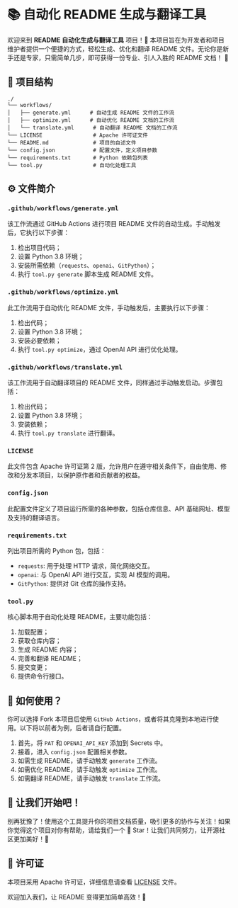 # 📚 自动化 README 生成与翻译工具

欢迎来到 **README 自动化生成与翻译工具** 项目！🎉 本项目旨在为开发者和项目维护者提供一个便捷的方式，轻松生成、优化和翻译 README 文件。无论你是新手还是专家，只需简单几步，即可获得一份专业、引人入胜的 README 文档！ 🚀

## 📂 项目结构

```plaintext
./
└── workflows/
│   ├── generate.yml      # 自动生成 README 文件的工作流
│   ├── optimize.yml      # 自动优化 README 文档的工作流
│   └── translate.yml      # 自动翻译 README 文档的工作流
└── LICENSE                # Apache 许可证文件
└── README.md              # 项目的自述文件
└── config.json            # 配置文件，定义项目参数
└── requirements.txt       # Python 依赖包列表
└── tool.py                # 自动化处理工具
```

## ⚙️ 文件简介

### `.github/workflows/generate.yml`
该工作流通过 GitHub Actions 进行项目 README 文件的自动生成。手动触发后，它执行以下步骤：
1. 检出项目代码；
2. 设置 Python 3.8 环境；
3. 安装所需依赖（`requests`、`openai`、`GitPython`）；
4. 执行 `tool.py generate` 脚本生成 README 文件。

### `.github/workflows/optimize.yml`
此工作流用于自动优化 README 文件，手动触发后，主要执行以下步骤：
1. 检出代码；
2. 设置 Python 3.8 环境；
3. 安装必要依赖；
4. 执行 `tool.py optimize`，通过 OpenAI API 进行优化处理。

### `.github/workflows/translate.yml`
该工作流用于自动翻译项目的 README 文件，同样通过手动触发启动。步骤包括：
1. 检出代码；
2. 设置 Python 3.8 环境；
3. 安装依赖；
4. 执行 `tool.py translate` 进行翻译。

### `LICENSE`
此文件包含 Apache 许可证第 2 版，允许用户在遵守相关条件下，自由使用、修改和分发本项目，以保护原作者和贡献者的权益。

### `config.json`
此配置文件定义了项目运行所需的各种参数，包括仓库信息、API 基础网址、模型及支持的翻译语言。

### `requirements.txt`
列出项目所需的 Python 包，包括：
- `requests`: 用于处理 HTTP 请求，简化网络交互。
- `openai`: 与 OpenAI API 进行交互，实现 AI 模型的调用。
- `GitPython`: 提供对 Git 仓库的操作支持。

### `tool.py`
核心脚本用于自动化处理 README，主要功能包括：
1. 加载配置；
2. 获取仓库内容；
3. 生成 README 内容；
4. 完善和翻译 README；
5. 提交变更；
6. 提供命令行接口。

## 🌸 如何使用？

你可以选择 Fork 本项目后使用 `GitHub Actions`，或者将其克隆到本地进行使用。以下将以前者为例，后者请自行配置。

1. 首先，将 `PAT` 和 `OPENAI_API_KEY` 添加到 Secrets 中。
2. 接着，进入 `config.json` 配置相关参数。
3. 如需生成 README，请手动触发 `generate` 工作流。
4. 如需优化 README，请手动触发 `optimize` 工作流。
5. 如需翻译 README，请手动触发 `translate` 工作流。

## 🌟 让我们开始吧！

别再犹豫了！使用这个工具提升你的项目文档质量，吸引更多的协作与关注！如果你觉得这个项目对你有帮助，请给我们一个 💖 Star！让我们共同努力，让开源社区更加美好！🌈

## 📄 许可证

本项目采用 Apache 许可证，详细信息请查看 [LICENSE](LICENSE) 文件。

欢迎加入我们，让 README 变得更加简单高效！🚀